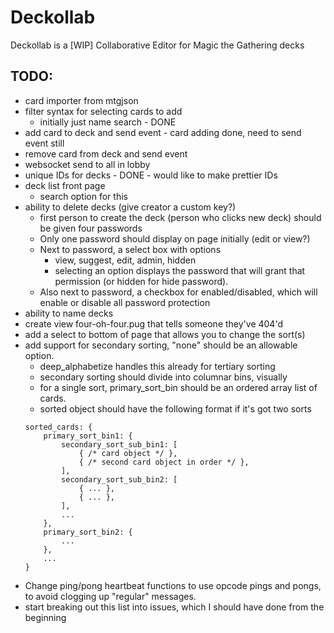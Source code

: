 # Deckollab
Deckollab is a [WIP] Collaborative Editor for Magic the Gathering decks

## TODO:
* card importer from mtgjson
* filter syntax for selecting cards to add
	* initially just name search - DONE 
* add card to deck and send event - card adding done, need to send event still
* remove card from deck and send event
* websocket send to all in lobby
* unique IDs for decks - DONE - would like to make prettier IDs
* deck list front page
	* search option for this
* ability to delete decks (give creator a custom key?)
	* first person to create the deck (person who clicks new deck) should be given four passwords
	* Only one password should display on page initially (edit or view?)
	* Next to password, a select box with options
		* view, suggest, edit, admin, hidden
		* selecting an option displays the password that will grant that permission (or hidden for hide password). 
	* Also next to password, a checkbox for enabled/disabled, which will enable or disable all password protection
* ability to name decks
* create view four-oh-four.pug that tells someone they've 404'd
* add a select to bottom of page that allows you to change the sort(s)
* add support for secondary sorting, "none" should be an allowable option.
	* deep_alphabetize handles this already for tertiary sorting
	* secondary sorting should divide into columnar bins, visually
	* for a single sort, primary_sort_bin<x> should be an ordered array list of cards. 
	* sorted object should have the following format if it's got two sorts
	```
	sorted_cards: {
		primary_sort_bin1: {
			secondary_sort_sub_bin1: [
				{ /* card object */ },
				{ /* second card object in order */ },
			],
			secondary_sort_sub_bin2: [
				{ ... },
				{ ... },
			],
			...
		},
		primary_sort_bin2: {
			...
		},
		...
	}
	```
* Change ping/pong heartbeat functions to use opcode pings and pongs, to avoid clogging up "regular" messages.
* start breaking out this list into issues, which I should have done from the beginning
